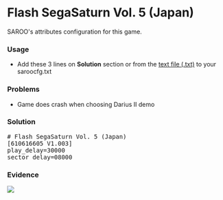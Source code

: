 # Flash SegaSaturn Vol. 5 (Japan)

SAROO's attributes configuration for this game.

### Usage

- Add these 3 lines on **Solution** section or from the [text file (.txt)](./config.txt) to your saroocfg.txt

### Problems

- Game does crash when choosing Darius II demo

### Solution

<pre># Flash SegaSaturn Vol. 5 (Japan)
[610616605 V1.003]
play_delay=30000
sector_delay=08000</pre>

### Evidence

[![](https://img.youtube.com/vi/H6yU8OYnTU0/0.jpg)](https://youtu.be/H6yU8OYnTU0)
